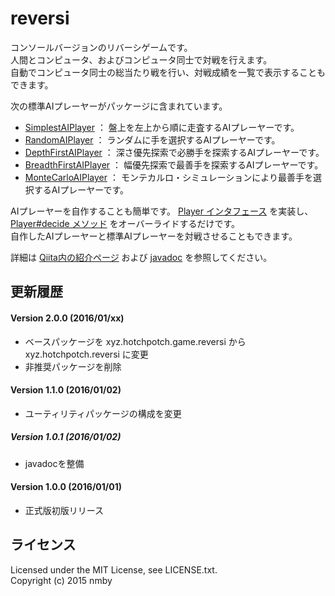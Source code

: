 # reversi
コンソールバージョンのリバーシゲームです。  
人間とコンピュータ、およびコンピュータ同士で対戦を行えます。  
自動でコンピュータ同士の総当たり戦を行い、対戦成績を一覧で表示することもできます。  
  
次の標準AIプレーヤーがパッケージに含まれています。
* [SimplestAIPlayer](https://github.com/nmby/reversi/blob/master/project/src/main/java/xyz/hotchpotch/reversi/aiplayers/SimplestAIPlayer.java) ： 盤上を左上から順に走査するAIプレーヤーです。  
* [RandomAIPlayer](https://github.com/nmby/reversi/blob/master/project/src/main/java/xyz/hotchpotch/reversi/aiplayers/RandomAIPlayer.java) ： ランダムに手を選択するAIプレーヤーです。  
* [DepthFirstAIPlayer](https://github.com/nmby/reversi/blob/master/project/src/main/java/xyz/hotchpotch/reversi/aiplayers/DepthFirstAIPlayer.java) ： 深さ優先探索で必勝手を探索するAIプレーヤーです。  
* [BreadthFirstAIPlayer](https://github.com/nmby/reversi/blob/master/project/src/main/java/xyz/hotchpotch/reversi/aiplayers/BreadthFirstAIPlayer.java) ： 幅優先探索で最善手を探索するAIプレーヤーです。  
* [MonteCarloAIPlayer](https://github.com/nmby/reversi/blob/master/project/src/main/java/xyz/hotchpotch/reversi/aiplayers/MonteCarloAIPlayer.java) ： モンテカルロ・シミュレーションにより最善手を選択するAIプレーヤーです。  

AIプレーヤーを自作することも簡単です。
[Player インタフェース](http://nmby.github.io/reversi/api-docs/xyz/hotchpotch/reversi/framework/Player.html) を実装し、
[Player#decide メソッド](http://nmby.github.io/reversi/api-docs/xyz/hotchpotch/reversi/framework/Player.html#decide-xyz.hotchpotch.reversi.core.Board-xyz.hotchpotch.reversi.core.Color-long-long-) をオーバーライドするだけです。  
自作したAIプレーヤーと標準AIプレーヤーを対戦させることもできます。  
  
詳細は [Qiita内の紹介ページ](http://qiita.com/nmby/items/bd44e28d937108fa3eb0)
および [javadoc](http://nmby.github.io/reversi/api-docs/index.html) を参照してください。  
  
## 更新履歴
#### Version 2.0.0 (2016/01/xx)
* ベースパッケージを xyz.hotchpotch.game.reversi から xyz.hotchpotch.reversi に変更
* 非推奨パッケージを削除
  
#### Version 1.1.0 (2016/01/02)
* ユーティリティパッケージの構成を変更
  
##### Version 1.0.1 (2016/01/02)
* javadocを整備
  
#### Version 1.0.0 (2016/01/01)
* 正式版初版リリース
  
## ライセンス
Licensed under the MIT License, see LICENSE.txt.  
Copyright (c) 2015 nmby  

